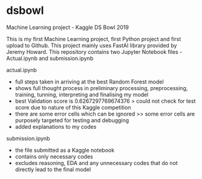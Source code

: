 # dsbowl
Machine Learning project - Kaggle DS Bowl 2019

This is my first Machine Learning project, first Python project and first upload to Github.
This project mainly uses FastAI library provided by Jeremy Howard.
This repository contains two Jupyter Notebook files - Actual.ipynb and submission.ipynb

actual.ipynb
* full steps taken in arriving at the best Random Forest model
* shows full thought process in preliminary processing, preprocessing, training, tunning, interpreting and finalising my model
* best Validation score is 0.6267297769674376 > could not check for test score due to nature of this Kaggle competition
* there are some error cells which can be ignored >> some error cells are purposely targeted for testing and debugging
* added explanations to my codes

submission.ipynb
* the file submitted as a Kaggle notebook
* contains only necessary codes
* excludes reasoning, EDA and any unnecessary codes that do not directly lead to the final model
